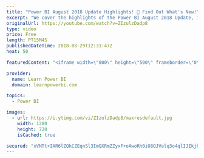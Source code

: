 ```yaml
---
title: "Power BI August 2018 Update Highlights! 🥂 Find Out What's New!"
excerpt: "We cover the highlights of the Power BI August 2018 Update, including: ▪ Print reports through Export to PDF ▪ Create bookmark groups ▪ Slicer Restatement ▪ Conditional formatting by values ▪ Q&A Improvements ▪ Data categories for measures ▪ Custom visuals  Links mentioned in the video: ▪ Complete August"
originalUrl: https://youtube.com/watch?v=ZIzulzDadp8
type: video
price: Free
length: PT15M4S
publishedDateTime: 2018-08-29T12:31:47Z
heat: 50

featuredContent: "<iframe width=\"800\" height=\"500\" frameborder=\"0\" src=\"https://www.youtube.com/embed/ZIzulzDadp8\" allow=\"accelerometer; autoplay; encrypted-media; gyroscope; picture-in-picture\" allowfullscreen></iframe>"

provider:
  name: Learn Power BI
  domain: learnpowerbi.com

topics:
  - Power BI

images:
  - url: https://i.ytimg.com/vi/ZIzulzDadp8/maxresdefault.jpg
    width: 1280
    height: 720
    isCached: true

secured: "xVNTt+IAR6lZQkCZEqnSl3ImQXRmZZyxF+oAwoRh0iO8QJVelq3o4qlIJEkjh0u1i3a/qktZoPBClgGRjXz5W2dEakoVhXZPLZKFrUKut14zN/lHjK6Y41cDJfirwIJ61bV9xHtwn7cVnqgD/wJqzDBIgXCUEFqFkoqB51lPxjpXTmNyznLdfhjnWktXOBbS0B3+fn9ZCY/Nrx3/mo035WPsy6TNeDZff7LdjCnOUupkzP9Ye0iRnx8pYO5rRCu2/HrUUgA1ifpwCYjE1spi34bdPIwQeEKEdpc7CYaHUs1ZX4QGrQQ0BUDtrNkRpJLjB9ecm4NVzZLiWA7C0WJj84M5yReVhas3HmtLWk/kg5fQAQQvg5iN+IDvvayTS4MPAYg0yk3UVCCUGpAxb7mUAB3QZv/2IguX0SNTkGfjwc8=;zuWnpMWRWGvI7eN9WFyGBw=="
---
```


